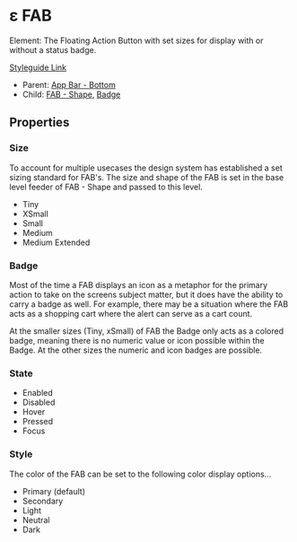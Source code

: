 # ε FAB

Element: The Floating Action Button with set sizes for display with or without a status badge.

[Styleguide Link](https://zpl.io/b65y6Wq)

* Parent: [App Bar - Bottom](../../components/app-bar/)
* Child: [FAB - Shape](fab-shape.md), [Badge](../badge/)

## Properties

### Size

To account for multiple usecases the design system has established a set sizing standard for FAB's. The size and shape of the FAB is set in the base level feeder of FAB - Shape and passed to this level.

* Tiny
* XSmall
* Small
* Medium
* Medium Extended

### Badge

Most of the time a FAB displays an icon as a metaphor for the primary action to take on the screens subject matter, but it does have the ability to carry a badge as well. For example, there may be a situation where the FAB acts as a shopping cart where the alert can serve as a cart count.

At the smaller sizes (Tiny, xSmall) of FAB the Badge only acts as a colored badge, meaning there is no numeric value or icon possible within the Badge. At the other sizes the numeric and icon badges are possible.

### State

* Enabled
* Disabled
* Hover
* Pressed
* Focus

### Style

The color of the FAB can be set to the following color display options...

* Primary (default)
* Secondary
* Light
* Neutral
* Dark
